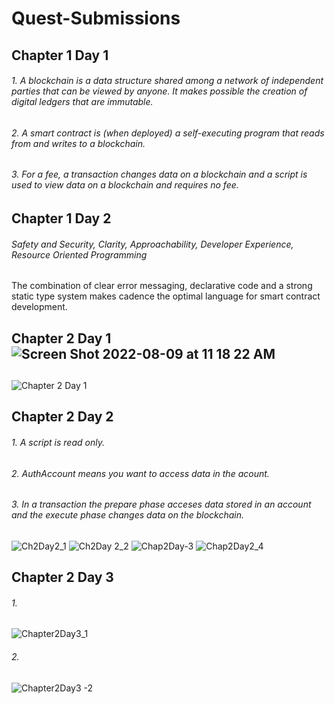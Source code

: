 # Quest-Submissions
## Chapter 1 Day 1 ##
###### 1. A blockchain is a data structure shared among a network of independent parties that can be viewed by anyone. It makes possible the creation of             digital ledgers that are immutable.
###### 2. A smart contract is (when deployed) a self-executing program that reads from and writes to a blockchain.
###### 3. For a fee, a transaction changes data on a blockchain and a script is used to view data on a blockchain and requires no fee.
## Chapter 1 Day 2 ##
###### Safety and Security, Clarity, Approachability, Developer Experience, Resource Oriented Programming

The combination of clear error messaging, declarative code and a strong static type system makes cadence the optimal language for smart contract development.





## Chapter 2 Day 1![Screen Shot 2022-08-09 at 11 18 22 AM](https://user-images.githubusercontent.com/111440271/186187060-b3d8d532-1963-4d95-bbf7-dfb6ceb76422.png)
 ##


![Chapter 2 Day 1](https://user-images.githubusercontent.com/111440271/186187284-b34863e1-411e-4a3c-b3cb-251974e4d1ef.png)

## Chapter 2 Day 2 ##
###### 1. A script is read only.
###### 2. AuthAccount means you want to access data in the acount.
###### 3. In a transaction the prepare phase acceses data stored in an account and the execute phase changes data on the blockchain.

![Ch2Day2_1](https://user-images.githubusercontent.com/111440271/186670861-653837bf-a19f-4b97-953b-682c90f1e3f0.png)
![Ch2Day 2_2](https://user-images.githubusercontent.com/111440271/186670879-20dfc5b9-d838-4d86-879d-f3f1048d40d5.png)
![Chap2Day-3](https://user-images.githubusercontent.com/111440271/186670891-67abdf28-925b-4d25-92d9-bdbd4106dc3f.png)
![Chap2Day2_4](https://user-images.githubusercontent.com/111440271/186670913-0bc3bd4a-0455-4ad3-8de5-c2a0673af71d.png)

## Chapter 2 Day 3 ##

###### 1. ######
![Chapter2Day3_1](https://user-images.githubusercontent.com/111440271/186675074-e0b9af19-75b7-46d9-9aa9-0ccdb6bc64e0.png)
###### 2. ######
![Chapter2Day3 -2](https://user-images.githubusercontent.com/111440271/186680445-fd0cc097-73d3-4b4e-9a69-fc186698a532.png)


